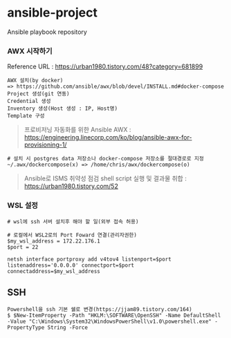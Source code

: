 # ansible-project
Ansible playbook repository

### AWX 시작하기
Reference URL : https://urban1980.tistory.com/48?category=681899

~~~
AWX 설치(by docker)
=> https://github.com/ansible/awx/blob/devel/INSTALL.md#docker-compose
Project 생성(git 연동)
Credential 생성
Inventory 생성(Host 생성 : IP, Host명)
Template 구성
~~~

> 프로비저닝 자동화를 위한 Ansible AWX : https://engineering.linecorp.com/ko/blog/ansible-awx-for-provisioning-1/

```
# 설치 시 postgres data 저장소나 docker-compose 저장소를 절대경로로 지정
~/.awx/dockercompose(x) => /home/chris/awx/dockercompose(o)
```

> Ansible로 ISMS 취약성 점검 shell script 실행 및 결과물 취합 : https://urban1980.tistory.com/52

### WSL 설정

```
# wsl에 ssh 서버 설치후 해야 할 일(외부 접속 허용)

# 로컬에서 WSL2로의 Port Foward 연결(관리자권한)
$my_wsl_address = 172.22.176.1
$port = 22

netsh interface portproxy add v4tov4 listenport=$port listenaddress='0.0.0.0' connectport=$port connectaddress=$my_wsl_address
```

## SSH

```
Powershell을 ssh 기본 쉘로 변경(https://jjam89.tistory.com/164)
$ $New-ItemProperty -Path "HKLM:\SOFTWARE\OpenSSH" -Name DefaultShell -Value "C:\Windows\System32\WindowsPowerShell\v1.0\powershell.exe" -PropertyType String -Force
```
